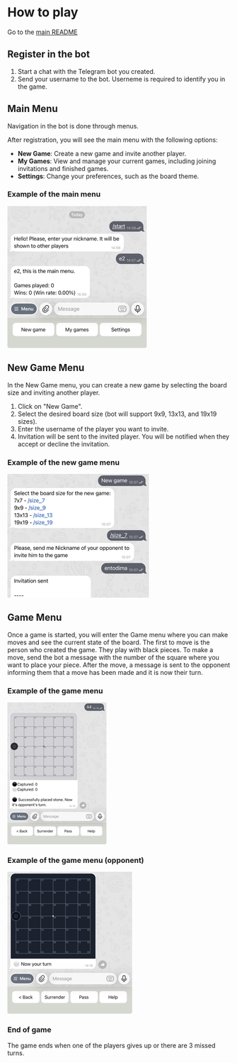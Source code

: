 # How to play

Go to the [main README](../../readme.md)

## Register in the bot
1. Start a chat with the Telegram bot you created.
2. Send your username to the bot. Userneme is required to identify you in the game.

## Main Menu
Navigation in the bot is done through menus.

After registration, you will see the main menu with the following options:
- **New Game**: Create a new game and invite another player.
- **My Games**: View and manage your current games, including joining invitations and finished games.
- **Settings**: Change your preferences, such as the board theme.

### Example of the main menu
![main-menu.png](user_guide/main-menu.png)

## New Game Menu
In the New Game menu, you can create a new game by selecting the board size and inviting another player.

1. Click on "New Game".
2. Select the desired board size (bot will support 9x9, 13x13, and 19x19 sizes).
3. Enter the username of the player you want to invite.
4. Invitation will be sent to the invited player. You will be notified when they accept or decline the invitation.

### Example of the new game menu
![new-game-menu.png](user_guide/new-game-menu.png)

## Game Menu
Once a game is started, you will enter the Game menu where you can make moves and see the current state of the board.
The first to move is the person who created the game. They play with black pieces.
To make a move, send the bot a message with the number of the square where you want to place your piece.
After the move, a message is sent to the opponent informing them that a move has been made and it is now their turn.

### Example of the game menu
![game-menu.png](user_guide/game-menu-1.png)

### Example of the game menu (opponent)
![game-menu-2.png](user_guide/game-menu-2.png)

### End of game
The game ends when one of the players gives up or there are 3 missed turns.